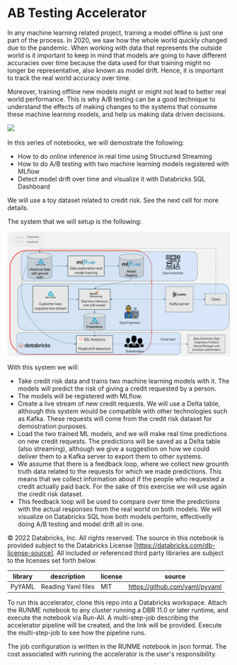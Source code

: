 
# AB Testing Accelerator
In any machine learning related project, training a model offline is just one part of the process. In 2020, we saw how the whole world quickly changed due to the pandemic. When working with data that represents the outside world is it important to keep in mind that models are going to have different accuracies over time because the data used for that training might no longer be representative, also known as model drift. Hence, it is important to track the real world accuracy over time. 

Moreover, training offline new models might or might not lead to better real world performance. This is why A/B testing can be a good technique to understand the effects of making changes to the systems that consume these machine learning models, and help us making data driven decisions.

<img src="https://ml-ops.org/img/mlops-loop-en.jpg" width="400"/>

In this series of notebooks, we will demostrate the following:
- How to do online inference in real time using Structured Streaming
- How to do A/B testing with two machine learning models registered with MLflow
- Detect model drift over time and visualize it with Databricks SQL Dashboard

We will use a toy dataset related to credit risk. See the next cell for more details.


The system that we will setup is the following:

<img src="https://github.com/sergioballesterossolanas/databricks-ab-testing/blob/master/img/arch_1.png?raw=true" width="1000"/>

With this system we will:
- Take credit risk data and trains two machine learning models with it. The models will predict the risk of giving a credit requested by a person.
- The models will be registered with MLflow.
- Create a live stream of new credit requests. We will use a Delta table, although this system would be compatible with other technologies such as Kafka. These requests will come from the credit risk dataset for demostration purposes.
- Load the two trained ML models, and we will make real time predictions on new credit requests. The predictions will be saved as a Delta table (also streaming), although we give a suggestion on how we could deliver them to a Kafka server to export them to other systems.
- We assume that there is a feedback loop, where we collect new grounth truth data related to the requests for which we made predictions. This means that we collect information about if the people who requested a credit actually paid back. For the sake of this exercise we will use again the credit risk dataset.
- This feedback loop will be used to compare over time the predictions with the actual responses from the real world on both models. We will visualize on Databricks SQL how both models perform, effectivelly doing A/B testing and model drift all in one.

&copy; 2022 Databricks, Inc. All rights reserved. The source in this notebook is provided subject to the Databricks License [https://databricks.com/db-license-source].  All included or referenced third party libraries are subject to the licenses set forth below.

| library                                | description             | license    | source                                              |
|----------------------------------------|-------------------------|------------|-----------------------------------------------------|
| PyYAML                                 | Reading Yaml files      | MIT        | https://github.com/yaml/pyyaml                      |

To run this accelerator, clone this repo into a Databricks workspace. Attach the RUNME notebook to any cluster running a DBR 11.0 or later runtime, and execute the notebook via Run-All. A multi-step-job describing the accelerator pipeline will be created, and the link will be provided. Execute the multi-step-job to see how the pipeline runs.

The job configuration is written in the RUNME notebook in json format. The cost associated with running the accelerator is the user's responsibility.

